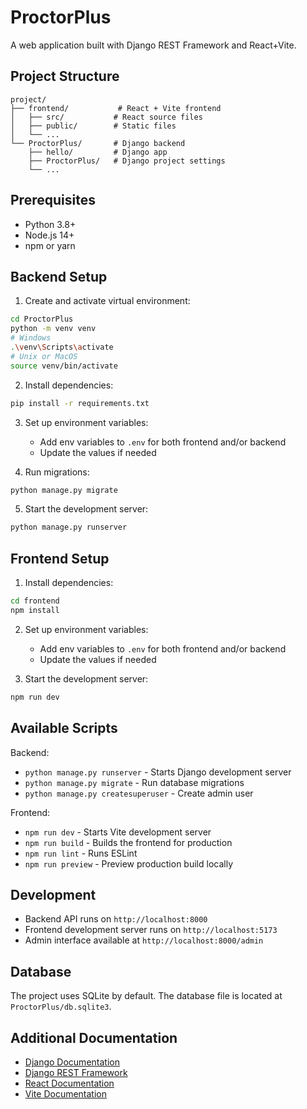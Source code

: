 # ProctorPlus

A web application built with Django REST Framework and React+Vite.

## Project Structure
```
project/
├── frontend/           # React + Vite frontend
│   ├── src/           # React source files
│   ├── public/        # Static files
│   └── ...
└── ProctorPlus/       # Django backend
    ├── hello/         # Django app
    ├── ProctorPlus/   # Django project settings
    └── ...
```

## Prerequisites
- Python 3.8+
- Node.js 14+
- npm or yarn

## Backend Setup

1. Create and activate virtual environment:
```bash
cd ProctorPlus
python -m venv venv
# Windows
.\venv\Scripts\activate
# Unix or MacOS
source venv/bin/activate
```

2. Install dependencies:
```bash
pip install -r requirements.txt
```

3. Set up environment variables:
   - Add env variables to `.env` for both frontend and/or backend
   - Update the values if needed

4. Run migrations:
```bash
python manage.py migrate
```

5. Start the development server:
```bash
python manage.py runserver
```

## Frontend Setup

1. Install dependencies:
```bash
cd frontend
npm install
```

2. Set up environment variables:
   - Add env variables to `.env` for both frontend and/or backend
   - Update the values if needed

3. Start the development server:
```bash
npm run dev
```

## Available Scripts

Backend:
- `python manage.py runserver` - Starts Django development server
- `python manage.py migrate` - Run database migrations
- `python manage.py createsuperuser` - Create admin user

Frontend:
- `npm run dev` - Starts Vite development server
- `npm run build` - Builds the frontend for production
- `npm run lint` - Runs ESLint
- `npm run preview` - Preview production build locally

## Development

- Backend API runs on `http://localhost:8000`
- Frontend development server runs on `http://localhost:5173`
- Admin interface available at `http://localhost:8000/admin`

## Database

The project uses SQLite by default. The database file is located at `ProctorPlus/db.sqlite3`.

## Additional Documentation

- [Django Documentation](https://docs.djangoproject.com/)
- [Django REST Framework](https://www.django-rest-framework.org/)
- [React Documentation](https://react.dev/)
- [Vite Documentation](https://vitejs.dev/)
